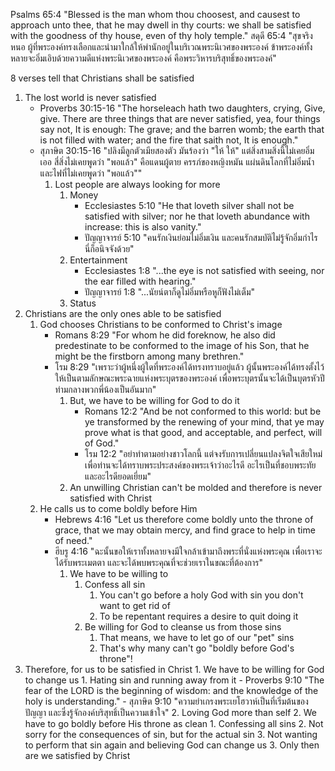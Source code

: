 Psalms 65:4 "Blessed is the man whom thou choosest, and causest to approach unto thee, that he may dwell in thy courts: we shall be satisfied with the goodness of thy house, even of thy holy temple."
สดุดี 65:4 "สุขจริงหนอ ผู้ที่พระองค์ทรงเลือกและนำมาใกล้ให้พำนักอยู่ในบริเวณพระนิเวศของพระองค์ ข้าพระองค์ทั้งหลายจะอิ่มเอิบด้วยความดีแห่งพระนิเวศของพระองค์ คือพระวิหารบริสุทธิ์ของพระองค์"

8 verses tell that Christians shall be satisfied

1. The lost world is never satisfied
	- Proverbs 30:15-16 "The horseleach hath two daughters, crying, Give, give. There are three things that are never satisfied, yea, four things say not, It is enough: The grave; and the barren womb; the earth that is not filled with water; and the fire that saith not, It is enough."
	- สุภาษิต 30:15-16 "ปลิงมีลูกตัวเมียสองตัว มันร้องว่า "ให้ ให้" แต่สิ่งสามสิ่งนี้ไม่เคยอิ่ม เออ สี่สิ่งไม่เคยพูดว่า "พอแล้ว" คือแดนผู้ตาย ครรภ์ของหญิงหมัน แผ่นดินโลกที่ไม่อิ่มน้ำ และไฟที่ไม่เคยพูดว่า "พอแล้ว""
		1. Lost people are always looking for more
			1. Money
				- Ecclesiastes 5:10 "He that loveth silver shall not be satisfied with silver; nor he that loveth abundance with increase: this is also vanity."
				- ปัญญาจารย์ 5:10 "คนรักเงินย่อมไม่อิ่มเงิน และคนรักสมบัติไม่รู้จักอิ่มกำไร นี่ก็อนิจจังด้วย"
			2. Entertainment	
				- Ecclesiastes 1:8 "...the eye is not satisfied with seeing, nor the ear filled with hearing."
				- ปัญญาจารย์ 1:8 "...นัยน์ตาก็ดูไม่อิ่มหรือหูก็ฟังไม่เต็ม"
			3. Status
2. Christians are the only ones able to be satisfied
	1. God chooses Christians to be conformed to Christ's image
		- Romans 8:29 "For whom he did foreknow, he also did predestinate to be conformed to the image of his Son, that he might be the firstborn among many brethren."
		- โรม 8:29 "เพราะว่าผู้หนึ่งผู้ใดที่พระองค์ได้ทรงทราบอยู่แล้ว ผู้นั้นพระองค์ได้ทรงตั้งไว้ให้เป็นตามลักษณะพระฉายแห่งพระบุตรของพระองค์ เพื่อพระบุตรนั้นจะได้เป็นบุตรหัวปีท่ามกลางพวกพี่น้องเป็นอันมาก"
			1. But, we have to be willing for God to do it
				- Romans 12:2 "And be not conformed to this world: but be ye transformed by the renewing of your mind, that ye may prove what is that good, and acceptable, and perfect, will of God."
				- โรม 12:2 "อย่าทำตามอย่างชาวโลกนี้ แต่จงรับการเปลี่ยนแปลงจิตใจเสียใหม่ เพื่อท่านจะได้ทราบพระประสงค์ของพระเจ้าว่าอะไรดี อะไรเป็นที่ชอบพระทัย และอะไรดียอดเยี่ยม"
			2. An unwilling Christian can't be molded and therefore is never satisfied with Christ
	2. He calls us to come boldly before Him
		- Hebrews 4:16 "Let us therefore come boldly unto the throne of grace, that we may obtain mercy, and find grace to help in time of need."
		- ฮีบรู 4:16 "ฉะนั้นขอให้เราทั้งหลายจงมีใจกล้าเข้ามาถึงพระที่นั่งแห่งพระคุณ เพื่อเราจะได้รับพระเมตตา และจะได้พบพระคุณที่จะช่วยเราในขณะที่ต้องการ"
			1. We have to be willing to 
				1. Confess all sin
					1. You can't go before a holy God with sin you don't want to get rid of
					2. To be repentant requires a desire to quit doing it
				2. Be willing for God to cleanse us from those sins
					1. That means, we have to let go of our "pet" sins
					2. That's why many can't go "boldly before God's throne"!
3. Therefore, for us to be satisfied in Christ
		1. We have to be willing for God to change us
				1. Hating sin and running away from it
						- Proverbs 9:10 "The fear of the LORD is the beginning of wisdom: and the knowledge of the holy is understanding."
						- สุภาษิต 9:10 "ความยำเกรงพระเยโฮวาห์เป็นที่เริ่มต้นของปัญญา และซึ่งรู้จักองค์บริสุทธิ์เป็นความเข้าใจ"
				2. Loving God more than self
		2. We have to go boldly before His throne as clean
				1. Confessing all sins
				2. Not sorry for the consequences of sin, but for the actual sin
				3. Not wanting to perform that sin again and believing God can change us
		3. Only then are we satisfied by Christ